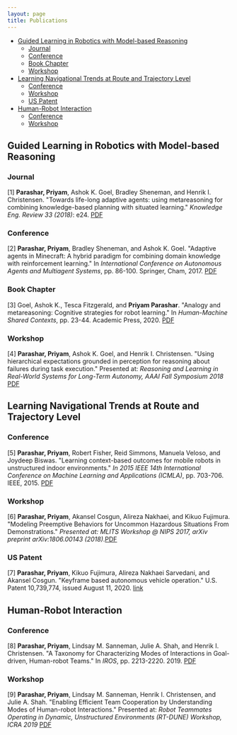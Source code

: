 ```yaml
---
layout: page
title: Publications
---
```


- [Guided Learning in Robotics with Model-based Reasoning](#guided-learning-in-robotics-with-model-based-reasoning)
  - [Journal](#journal)
  - [Conference](#conference)
  - [Book Chapter](#book-chapter)
  - [Workshop](#workshop)
- [Learning Navigational Trends at Route and Trajectory Level](#learning-navigational-trends-at-route-and-trajectory-level)
  - [Conference](#conference-1)
  - [Workshop](#workshop-1)
  - [US Patent](#us-patent)
- [Human-Robot Interaction](#human-robot-interaction)
  - [Conference](#conference-2)
  - [Workshop](#workshop-2)

## Guided Learning in Robotics with Model-based Reasoning

### Journal

[1] **Parashar, Priyam**, Ashok K. Goel, Bradley Sheneman, and Henrik I. Christensen.
"Towards life-long adaptive agents: using metareasoning for combining knowledge-based
planning with situated learning." _Knowledge Eng. Review 33 (2018)_: e24.
[PDF]({{site.url}}/resources/papers/18ker.pdf)

### Conference

[2] **Parashar, Priyam**, Bradley Sheneman, and Ashok K. Goel. "Adaptive agents in
Minecraft: A hybrid paradigm for combining domain knowledge with reinforcement
learning." In _International Conference on Autonomous Agents and Multiagent Systems_,
pp. 86-100. Springer, Cham, 2017. [PDF]({{site.url}}/resources/papers/17aamas.pdf)

### Book Chapter

[3] Goel, Ashok K., Tesca Fitzgerald, and **Priyam Parashar**. "Analogy and
metareasoning: Cognitive strategies for robot learning." In _Human-Machine Shared
Contexts_, pp. 23-44. Academic Press, 2020.
[PDF]({{site.url}}/resources/papers/20hmsc.pdf)

### Workshop

[4] **Parashar, Priyam**, Ashok K. Goel, and Henrik I. Christensen. "Using hierarchical
expectations grounded in perception for reasoning about failures during task execution."
Presented at: _Reasoning and Learning in Real-World Systems for Long-Term Autonomy, AAAI
Fall Symposium 2018_ [PDF]({{site.url}}/resources/papers/18aaaifss.pdf)

## Learning Navigational Trends at Route and Trajectory Level

### Conference

[5] **Parashar, Priyam**, Robert Fisher, Reid Simmons, Manuela Veloso, and Joydeep
Biswas. "Learning context-based outcomes for mobile robots in unstructured indoor
environments." _In 2015 IEEE 14th International Conference on Machine Learning and
Applications (ICMLA)_, pp. 703-706. IEEE, 2015.
[PDF]({{site.url}}/resources/papers/15icmla.pdf)

### Workshop

[6] **Parashar, Priyam**, Akansel Cosgun, Alireza Nakhaei, and Kikuo Fujimura. "Modeling
Preemptive Behaviors for Uncommon Hazardous Situations From Demonstrations." _Presented
at: MLITS Workshop @ NIPS 2017, arXiv preprint arXiv:1806.00143
(2018)_.[PDF]({{site.url}}/resources/papers/18nuerips_ws.pdf)

### US Patent

[7] **Parashar, Priyam**, Kikuo Fujimura, Alireza Nakhaei Sarvedani, and Akansel Cosgun.
"Keyframe based autonomous vehicle operation." U.S. Patent 10,739,774, issued August
11, 2020.
[link](https://patentimages.storage.googleapis.com/7c/ae/56/6d4622b1c4b0a2/US10739774.pdf)

## Human-Robot Interaction

### Conference

[8] **Parashar, Priyam**, Lindsay M. Sanneman, Julie A. Shah, and Henrik I. Christensen.
"A Taxonomy for Characterizing Modes of Interactions in Goal-driven, Human-robot Teams."
In _IROS_, pp. 2213-2220. 2019. [PDF]({{site.url}}/resources/papers/19iros.pdf)

### Workshop

[9] **Parashar, Priyam**, Lindsay M. Sanneman, Henrik I. Christensen, and Julie A. Shah.
"Enabling Efficient Team Cooperation by Understanding Modes of Human-robot
Interactions." Presented at: _Robot Teammates Operating in Dynamic, Unstructured
Environments (RT-DUNE) Workshop, ICRA 2019_
[PDF]({{Site.url}}/resources/papers/19icra_ws.pdf)
